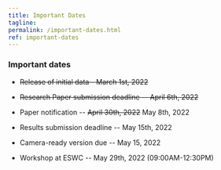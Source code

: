 ```yaml
---
title: Important Dates
tagline: 
permalink: /important-dates.html
ref: important-dates
---
```


### Important dates

* <del>Release of initial data - March 1st, 2022</del>

* <del>Research Paper submission deadline -- April 6th, 2022</del>

* Paper notification -- <del> April 30th, 2022</del> May 8th, 2022

* Results submission deadline -- May 15th, 2022

* Camera-ready version due -- May 15, 2022

* Workshop at ESWC -- May 29th, 2022 (09:00AM-12:30PM)
